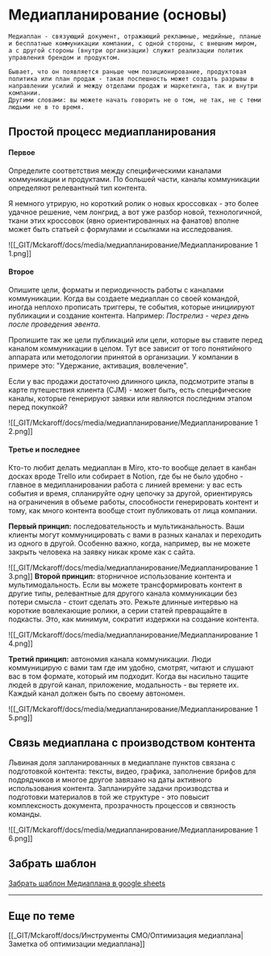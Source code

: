 # Медиапланирование (основы)

```
Медиаплан - связующий документ, отражающий рекламные, медийные, планые и бесплатные коммуникации компании, с одной стороны, с внешним миром, а с другой стороны (внутри организации) служит реализации политик управления брендом и продуктом. 

Бывает, что он появляется раньше чем позиционирование, продуктовая политика или план продаж - такая поспешность может создать разрывы в направлении усилий и между отделами продаж и маркетинга, так и внутри компании.
Другими словами: вы можете начать говорить не о том, не так, не с теми людьми не в то время.
```

## Простой процесс медиапланирования

#### Первое
Определите соответствия между специфическими каналами коммуникации и продуктами. По большей части, каналы коммуникации определяют релевантный тип контента. 

Я немного утрирую, но короткий ролик о новых кроссовках - это более удачное решение, чем лонгрид, а вот уже разбор новой, технологичной, ткани этих кроссовок (явно ориентированных на фанатов) вполне может быть статьей с формулами и ссылками на исследования. 

![[_GIT/Mckaroff/docs/media/медиапланирование/Медиапланирование 1 1.png]]

#### Второе
Опишите цели, форматы и периодичность работы с каналами коммуникации. Когда вы создаете медиаплан со своей командой, иногда неплохо прописать триггеры, те события, которые инициируют публикации и создание контента. 
Например: *Пострелиз - через день после проведения эвента*. 

Пропишите так же цели публикаций или цели, которые вы ставите перед каналом коммуникации в целом. Тут все зависит от того понятийного аппарата или методологии принятой в организации. У компании в примере это: "Удержание, активация, вовлечение". 

Если у вас продажи достаточно длинного цикла, подсмотрите этапы в карте путешествия клиента (CJM) - может быть, есть специфические каналы, которые генерируют заявки или являются последним этапом перед покупкой?

![[_GIT/Mckaroff/docs/media/медиапланирование/Медиапланирование 1 2.png]]

#### Третье и последнее
Кто-то любит делать медиаплан в Miro, кто-то вообще делает в канбан досках вроде Trello или собирает в Notion, где бы не было удобно - главное в медипланировании работа с линией времени: у вас есть события и время, спланируйте одну цепочку за другой, ориентируясь на ограничения в объеме работы, способности генерировать контент и тому, как много контента вообще стоит публиковать от лица компании. 

**Первый принцип:** последовательность и мультиканальность. Ваши клиенты могут коммуницировать с вами в разных каналах и переходить из одного в другой. Особенно важно, когда, например, вы не можете закрыть человека на заявку никак кроме как с сайта. 

![[_GIT/Mckaroff/docs/media/медиапланирование/Медиапланирование 1 3.png]]
**Второй принцип:** вторничное использование контента и мультимодальность. Если вы можете трансформировать контент в другие типы, релевантные для другого канала коммуникации без потери смысла - стоит сделать это. Режьте длинные интервью на короткие вовлекающие ролики, а серии статей превращайте в подкасты. Это, как минимум, сократит издержки на создание контента. 

![[_GIT/Mckaroff/docs/media/медиапланирование/Медиапланирование 1 4.png]]

**Третий принцип:** автономия канала коммуникации. Люди коммуницирую с вами там где им удобно, смотрят, читают и слушают вас в том формате, который им подходит. Когда вы насильно тащите людей в другой канал, приложение, модальность - вы теряете их. Каждый канал должен быть по своему автономен.

![[_GIT/Mckaroff/docs/media/медиапланирование/Медиапланирование 1 5.png]]

## Связь медиаплана с производством контента
Львиная доля запланированных в медиаплане пунктов связана с подготовкой контента: тексты, видео, графика, заполнение брифов для подрядчиков и многое другое завязано на даты активного использования контента. Запланируйте задачи производства и подготовки материалов в той же структуре - это повысит комплексность документа, прозрачность процессов и связность команды. 

![[_GIT/Mckaroff/docs/media/медиапланирование/Медиапланирование 1 6.png]]



## Забрать шаблон 
[Забрать шаблон Медиаплана в google sheets](https://docs.google.com/spreadsheets/d/1MWebFvbHEp9Ct2vPv2o2vpF18n7LUVGEPE0-6SaBfto/edit?usp=sharing)

---
## Еще по теме

[[_GIT/Mckaroff/docs/Инструменты CMO/Оптимизация медиаплана|Заметка об оптимизации медиаплана]]
